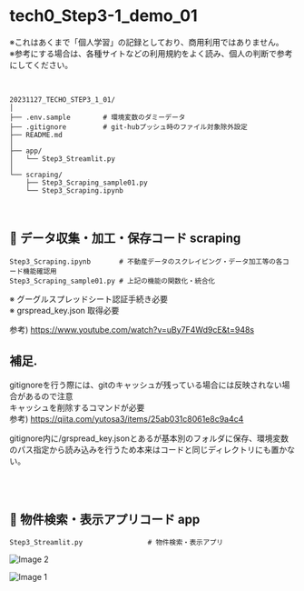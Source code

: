 # tech0_Step3-1_demo_01

※これはあくまで「個人学習」の記録としており、商用利用ではありません。<br>
※参考にする場合は、各種サイトなどの利用規約をよく読み、個人の判断で参考にしてください。<br>

<br>

```
20231127_TECHO_STEP3_1_01/
│
├── .env.sample        # 環境変数のダミーデータ
├── .gitignore         # git-hubプッシュ時のファイル対象除外設定
├── README.md
│
├── app/
│   └── Step3_Streamlit.py   
│
└── scraping/
    ├── Step3_Scraping_sample01.py
    └── Step3_Scraping.ipynb
```

<br>
    
## 🔳 データ収集・加工・保存コード scraping
```
Step3_Scraping.ipynb       # 不動産データのスクレイピング・データ加工等の各コード機能確認用  
Step3_Scraping_sample01.py # 上記の機能の関数化・統合化                     
```

※ グーグルスプレッドシート認証手続き必要  
※ grspread_key.json  取得必要  
  
参考) https://www.youtube.com/watch?v=uBy7F4Wd9cE&t=948s

## 補足.
gitignoreを行う際には、gitのキャッシュが残っている場合には反映されない場合があるので注意  
キャッシュを削除するコマンドが必要  
参考) https://qiita.com/yutosa3/items/25ab031c8061e8c9a4c4  

gitignore内に/grspread_key.jsonとあるが基本別のフォルダに保存、環境変数のパス指定から読み込みを行うため本来はコードと同じディレクトリにも置かない。

<br>
<br>

## 🔳 物件検索・表示アプリコード app

```
Step3_Streamlit.py                # 物件検索・表示アプリ
```
![Image 2](https://imgur.com/Bdxw09e.jpg)

![Image 1](https://imgur.com/8MaMreT.jpg)



